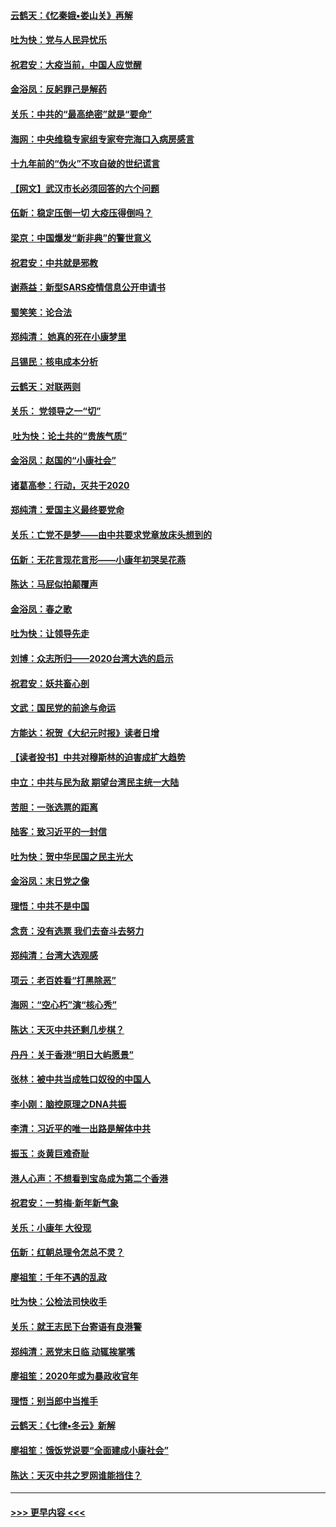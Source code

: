 #### [云鹤天：《忆秦娥▪娄山关》再解](../pages/nsc993/n11824682.md?t=01280033) 
#### [吐为快：党与人民异忧乐](../pages/nsc993/n11824660.md?t=01280033) 
#### [祝君安：大疫当前，中国人应觉醒](../pages/nsc993/n11821946.md?t=01280033) 
#### [金浴凤：反躬罪己是解药](../pages/nsc993/n11820280.md?t=01280033) 
#### [关乐：中共的“最高绝密”就是“要命”](../pages/nsc993/n11816946.md?t=01280033) 
#### [海网：中央维稳专家组专家夸完海口入病房感言](../pages/nsc993/n11815138.md?t=01280033) 
#### [十九年前的“伪火”不攻自破的世纪谎言](../pages/nsc993/n11813238.md?t=01280033) 
#### [【网文】武汉市长必须回答的六个问题](../pages/nsc993/n11813848.md?t=01280033) 
#### [伍新：稳定压倒一切 大疫压得倒吗？](../pages/nsc993/n11812634.md?t=01280033) 
#### [梁京：中国爆发“新非典”的警世意义](../pages/nsc993/n11812554.md?t=01280033) 
#### [祝君安：中共就是邪教](../pages/nsc993/n11812431.md?t=01280033) 
#### [谢燕益：新型SARS疫情信息公开申请书](../pages/nsc993/n11808840.md?t=01280033) 
#### [蜀笑笑：论合法](../pages/nsc993/n11808064.md?t=01280033) 
#### [郑纯清： 她真的死在小康梦里](../pages/nsc993/n11806623.md?t=01280033) 
#### [吕锡民：核电成本分析](../pages/nsc993/n11806284.md?t=01280033) 
#### [云鹤天：对联两则](../pages/nsc993/n11805957.md?t=01280033) 
#### [关乐： 党领导之一“切”](../pages/nsc993/n11804505.md?t=01280033) 
#### [ 吐为快：论土共的“贵族气质”](../pages/nsc993/n11804490.md?t=01280033) 
#### [金浴凤：赵国的“小康社会”](../pages/nsc993/n11804452.md?t=01280033) 
#### [诸葛高参：行动，灭共于2020](../pages/nsc993/n11804120.md?t=01280033) 
#### [郑纯清：爱国主义最终要党命](../pages/nsc993/n11802197.md?t=01280033) 
#### [关乐：亡党不是梦——由中共要求党章放床头想到的](../pages/nsc993/n11802156.md?t=01280033) 
#### [伍新：无花言现花言形——小康年初哭吴花燕](../pages/nsc993/n11800044.md?t=01280033) 
#### [陈达：马屁似拍颠覆声](../pages/nsc993/n11800010.md?t=01280033) 
#### [金浴凤：春之歌](../pages/nsc993/n11797687.md?t=01280033) 
#### [吐为快：让领导先走](../pages/nsc993/n11797512.md?t=01280033) 
#### [刘博：众志所归——2020台湾大选的启示](../pages/nsc993/n11796878.md?t=01280033) 
#### [祝君安：妖共畜心剖](../pages/nsc993/n11794273.md?t=01280033) 
#### [文武：国民党的前途与命运](../pages/nsc993/n11794198.md?t=01280033) 
#### [方能达：祝贺《大纪元时报》读者日增](../pages/nsc993/n11793807.md?t=01280033) 
#### [【读者投书】中共对穆斯林的迫害成扩大趋势](../pages/nsc993/n11791371.md?t=01280033) 
#### [中立：中共与民为敌 期望台湾民主统一大陆](../pages/nsc993/n11790392.md?t=01280033) 
#### [苦胆：一张选票的距离](../pages/nsc993/n11788914.md?t=01280033) 
#### [陆客：致习近平的一封信](../pages/nsc993/n11788867.md?t=01280033) 
#### [吐为快：贺中华民国之民主光大](../pages/nsc993/n11788618.md?t=01280033) 
#### [金浴凤：末日党之像](../pages/nsc993/n11787475.md?t=01280033) 
#### [理悟：中共不是中国](../pages/nsc993/n11787463.md?t=01280033) 
#### [念贲：没有选票  我们去奋斗去努力](../pages/nsc993/n11787398.md?t=01280033) 
#### [郑纯清：台湾大选观感](../pages/nsc993/n11786210.md?t=01280033) 
#### [项云：老百姓看“打黑除恶”](../pages/nsc993/n11785398.md?t=01280033) 
#### [海网：“空心朽”演“核心秀”](../pages/nsc993/n11783874.md?t=01280033) 
#### [陈达：天灭中共还剩几步棋？](../pages/nsc993/n11783719.md?t=01280033) 
#### [丹丹：关于香港“明日大屿愿景”](../pages/nsc993/n11783273.md?t=01280033) 
#### [张林：被中共当成牲口奴役的中国人](../pages/nsc993/n11782397.md?t=01280033) 
#### [李小刚：脑控原理之DNA共振](../pages/nsc993/n11780962.md?t=01280033) 
#### [李清：习近平的唯一出路是解体中共](../pages/nsc993/n11780866.md?t=01280033) 
#### [振玉：炎黄巨难奇耻](../pages/nsc993/n11779632.md?t=01280033) 
#### [港人心声：不想看到宝岛成为第二个香港](../pages/nsc993/n11778817.md?t=01280033) 
#### [祝君安：一剪梅‧新年新气象](../pages/nsc993/n11776340.md?t=01280033) 
#### [关乐：小康年 大役现](../pages/nsc993/n11774213.md?t=01280033) 
#### [伍新：红朝总理令怎总不灵？](../pages/nsc993/n11770813.md?t=01280033) 
#### [廖祖笙：千年不遇的乱政](../pages/nsc993/n11770373.md?t=01280033) 
#### [吐为快：公检法司快收手](../pages/nsc993/n11770359.md?t=01280033) 
#### [关乐：就王志民下台寄语有良港警](../pages/nsc993/n11769903.md?t=01280033) 
#### [郑纯清：恶党末日临 动辄挨掌嘴](../pages/nsc993/n11769356.md?t=01280033) 
#### [廖祖笙：2020年或为暴政收官年](../pages/nsc993/n11768216.md?t=01280033) 
#### [理悟：别当郎中当推手](../pages/nsc993/n11768243.md?t=01280033) 
#### [云鹤天：《七律▪冬云》新解](../pages/nsc993/n11768204.md?t=01280033) 
#### [廖祖笙：饿饭党说要“全面建成小康社会”](../pages/nsc993/n11767482.md?t=01280033) 
#### [陈达：天灭中共之罗网谁能挡住？](../pages/nsc993/n11767465.md?t=01280033) 

----
#### [ >>> 更早内容 <<< ](../indexes/nsc993-earlier.md)
